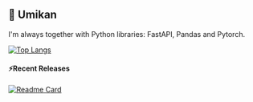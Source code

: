 ## 🍊 Umikan

I'm always together with Python libraries: FastAPI, Pandas and Pytorch. 

[![Top Langs](https://github-readme-stats-umikan.vercel.app/api/top-langs/?username=Umikan&layout=compact&hide=Jupyter%20Notebook)](https://github.com/anuraghazra/github-readme-stats)

#### ⚡Recent Releases
[![Readme Card](https://github-readme-stats-umikan.vercel.app/api/pin/?username=Umikan&repo=neurocircuit)](https://github.com/Umikan/neurocircuit)

<!--
**Umikan/Umikan** is a ✨ _special_ ✨ repository because its `README.md` (this file) appears on your GitHub profile.

Here are some ideas to get you started:

- 🔭 I’m currently working on ...
- 🌱 I’m currently learning ...
- 👯 I’m looking to collaborate on ...
- 🤔 I’m looking for help with ...
- 💬 Ask me about ...
- 📫 How to reach me: ...
- 😄 Pronouns: ...
- ⚡ Fun fact: ...
-->
